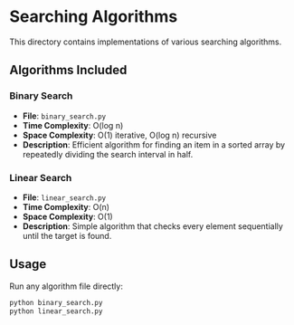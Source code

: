 # Searching Algorithms

This directory contains implementations of various searching algorithms.

## Algorithms Included

### Binary Search
- **File**: `binary_search.py`
- **Time Complexity**: O(log n)
- **Space Complexity**: O(1) iterative, O(log n) recursive
- **Description**: Efficient algorithm for finding an item in a sorted array by repeatedly dividing the search interval in half.

### Linear Search
- **File**: `linear_search.py`
- **Time Complexity**: O(n)
- **Space Complexity**: O(1)
- **Description**: Simple algorithm that checks every element sequentially until the target is found.

## Usage

Run any algorithm file directly:
```bash
python binary_search.py
python linear_search.py
```
